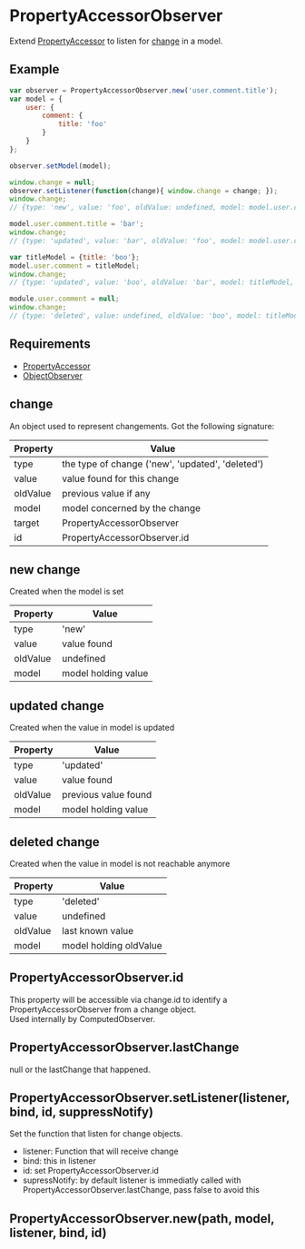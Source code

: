 PropertyAccessorObserver
=============

Extend [PropertyAccessor](../PropertyAccessor) to listen for [change](#change) in a model.

## Example

```javascript
var observer = PropertyAccessorObserver.new('user.comment.title');
var model = {
	user: {
		comment: {
			title: 'foo'
		}
	}
};

observer.setModel(model);

window.change = null;
observer.setListener(function(change){ window.change = change; });
window.change;
// {type: 'new', value: 'foo', oldValue: undefined, model: model.user.comment.title, target: observer}

model.user.comment.title = 'bar';
window.change;
// {type: 'updated', value: 'bar', oldValue: 'foo', model: model.user.comment.title, target: observer}

var titleModel = {title: 'boo'};
model.user.comment = titleModel;
window.change;
// {type: 'updated', value: 'boo', oldValue: 'bar', model: titleModel, target: observer}

module.user.comment = null;
window.change;
// {type: 'deleted', value: undefined, oldValue: 'boo', model: titleModel, target: observer}
```

## Requirements

- [PropertyAccessor](../PropertyAccessor)
- [ObjectObserver](../ObjectObserver)

## change

An object used to represent changements. Got the following signature:

Property		| Value
--------------- | -------------
type  			| the type of change ('new', 'updated', 'deleted')
value 			| value found for this change
oldValue		| previous value if any
model 			| model concerned by the change
target 			| PropertyAccessorObserver
id 				| PropertyAccessorObserver.id

## new change

Created when the model is set

Property		| Value
--------------- | -------------
type  			| 'new'
value 			| value found
oldValue		| undefined
model 			| model holding value

## updated change

Created when the value in model is updated

Property		| Value
--------------- | -------------
type  			| 'updated'
value 			| value found
oldValue		| previous value found
model 			| model holding value

## deleted change

Created when the value in model is not reachable anymore

Property		| Value
--------------- | -------------
type  			| 'deleted'
value 			| undefined
oldValue		| last known value
model 			| model holding oldValue

## PropertyAccessorObserver.id

This property will be accessible via change.id to identify a PropertyAccessorObserver from a change object.  
Used internally by ComputedObserver.

## PropertyAccessorObserver.lastChange

null or the lastChange that happened.

## PropertyAccessorObserver.setListener(listener, bind, id, suppressNotify)

Set the function that listen for change objects.

- listener: Function that will receive change
- bind: this in listener
- id: set PropertyAccessorObserver.id
- supressNotify: by default listener is immediatly called with PropertyAccessorObserver.lastChange, pass false to avoid this

## PropertyAccessorObserver.new(path, model, listener, bind, id)
